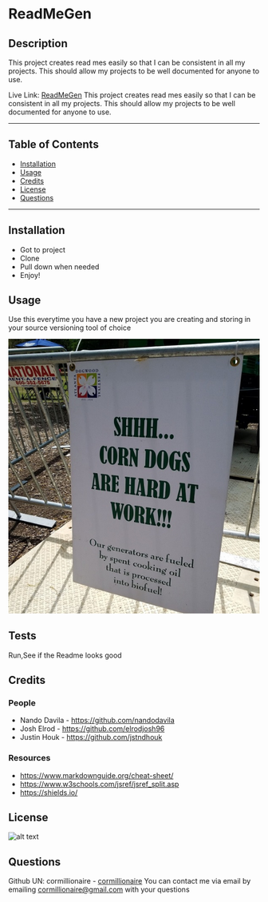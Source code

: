 # ReadMeGen
## Description
This project creates read mes easily so that I can be consistent in all my projects. This should allow my projects to be well documented for anyone to use.

Live Link: [ReadMeGen](https://github.com/cormillionaire/ReadMeGen)
This project creates read mes easily so that I can be consistent in all my projects. This should allow my projects to be well documented for anyone to use.

---
## Table of Contents
- [Installation](#installation)
- [Usage](#usage)
- [Credits](#credits)
- [License](#license)
- [Questions](#questions)
---
## Installation
- Got to project
- Clone
- Pull down when needed
- Enjoy!

## Usage
Use this everytime you have a new project you are creating and storing in your source versioning tool of choice

![good.jpeg](./images/good.jpeg)
## Tests
Run,See if the Readme looks good
## Credits
### People
- Nando Davila - https://github.com/nandodavila
-  Josh Elrod - https://github.com/elrodjosh96
-  Justin Houk - https://github.com/jstndhouk

### Resources
- https://www.markdownguide.org/cheat-sheet/
- https://www.w3schools.com/jsref/jsref_split.asp
- https://shields.io/

## License
![alt text](https://img.shields.io/static/v1?label=Apache&message=Apache&color=brightgreen&style=plastic)
## Questions
Github UN: cormillionaire - [cormillionaire](https://github.com/cormillionaire)
You can contact me via email by emailing cormillionaire@gmail.com with your questions
